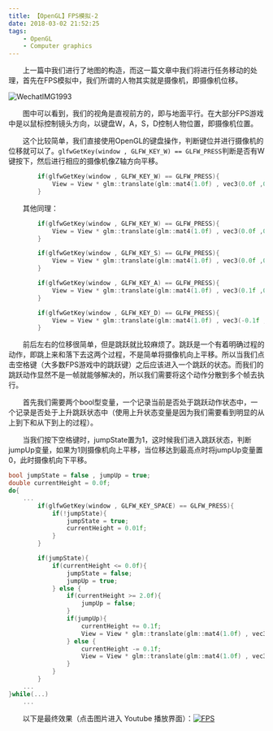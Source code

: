 ```yaml
---
title: 【OpenGL】FPS模拟-2
date: 2018-03-02 21:52:25
tags:
	- OpenGL
	- Computer graphics
---
```


&emsp;&emsp;上一篇中我们进行了地图的构造，而这一篇文章中我们将进行任务移动的处理，首先在FPS模拟中，我们所谓的人物其实就是摄像机，即摄像机位移。

<!--more-->

![WechatIMG1993](https://ws2.sinaimg.cn/large/006tNc79ly1foyuuhg35kj31ks15oq4z.jpg)

&emsp;&emsp;图中可以看到，我们的视角是直视前方的，即与地面平行。在大部分FPS游戏中是以鼠标控制镜头方向，以键盘W，A，S，D控制人物位置，即摄像机位置。

&emsp;&emsp;这个比较简单，我们直接使用OpenGL的键盘操作，判断键位并进行摄像机的位移就可以了。`glfwGetKey(window , GLFW_KEY_W) == GLFW_PRESS`判断是否有W键按下，然后进行相应的摄像机像Z轴方向平移。

```c++
        if(glfwGetKey(window , GLFW_KEY_W) == GLFW_PRESS){
            View = View * glm::translate(glm::mat4(1.0f) , vec3(0.0f ,0.0f , 0.1f));
        }
```

&emsp;&emsp;其他同理：

```c++
        if(glfwGetKey(window , GLFW_KEY_W) == GLFW_PRESS){
            View = View * glm::translate(glm::mat4(1.0f) , vec3(0.0f ,0.0f , 0.1f));
        }

        if(glfwGetKey(window , GLFW_KEY_S) == GLFW_PRESS){
            View = View * glm::translate(glm::mat4(1.0f) , vec3(0.0f ,0.0f , -0.1f));
        }

        if(glfwGetKey(window , GLFW_KEY_A) == GLFW_PRESS){
            View = View * glm::translate(glm::mat4(1.0f) , vec3(0.1f ,0.0f , 0.0f));
        }

        if(glfwGetKey(window , GLFW_KEY_D) == GLFW_PRESS){
            View = View * glm::translate(glm::mat4(1.0f) , vec3(-0.1f ,0.0f , 0.0f));
        }
```

&emsp;&emsp;前后左右的位移很简单，但是跳跃就比较麻烦了。跳跃是一个有着明确过程的动作，即跳上来和落下去这两个过程，不是简单将摄像机向上平移。所以当我们点击空格键（大多数FPS游戏中的跳跃键）之后应该进入一个跳跃的状态。而我们的跳跃动作显然不是一帧就能够解决的，所以我们需要将这个动作分散到多个帧去执行。

&emsp;&emsp;首先我们需要两个bool型变量，一个记录当前是否处于跳跃动作状态中，一个记录是否处于上升跳跃状态中（使用上升状态变量是因为我们需要看到明显的从上到下和从下到上的过程）。

&emsp;&emsp;当我们按下空格键时，jumpState置为1，这时候我们进入跳跃状态，判断jumpUp变量，如果为1则摄像机向上平移，当位移达到最高点时将jumpUp变量置0，此时摄像机向下平移。

```c++
bool jumpState = false , jumpUp = true;
double currentHeight = 0.0f;
do{
    ...
		if(glfwGetKey(window , GLFW_KEY_SPACE) == GLFW_PRESS){
            if(!jumpState){
                jumpState = true;
                currentHeight = 0.01f;
            }
        }

        if(jumpState){
            if(currentHeight <= 0.0f){
                jumpState = false;
                jumpUp = true;
            } else {
                if(currentHeight >= 2.0f){
                    jumpUp = false;
                }
                if(jumpUp){
                    currentHeight += 0.1f;
                    View = View * glm::translate(glm::mat4(1.0f) , vec3(0.0f ,-0.1f , 0.0f));
                } else {
                    currentHeight -= 0.1f;
                    View = View * glm::translate(glm::mat4(1.0f) , vec3(0.0f ,0.1f , 0.0f));
                }
            }
        }
    ...
}while(...)
    ...
```

&emsp;&emsp;以下是最终效果（点击图片进入 Youtube 播放界面）：[![FPS](https://ws1.sinaimg.cn/large/006tNc79ly1foyuuiaxbij31ke0w2dhj.jpg)](https://www.youtube.com/watch?v=_xVMvRJnq3E&feature=youtu.be)



